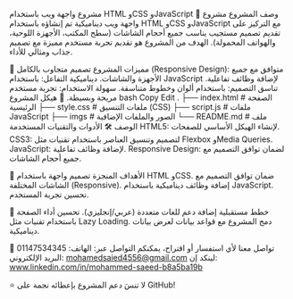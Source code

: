 مشروع واجهة ويب باستخدام HTML وCSS وJavaScript
📖 وصف المشروع
مشروع واجهة ويب ديناميكية تم إنشاؤه باستخدام HTML وCSS وJavaScript مع التركيز على تقديم تصميم مستجيب يناسب جميع أحجام الشاشات (سطح المكتب، الأجهزة اللوحية، والهواتف المحمولة).
الهدف من المشروع هو تقديم تجربة مستخدم مميزة مع تصميم جذاب ومثالي للأداء.

🚀 مميزات المشروع
تصميم متجاوب بالكامل (Responsive Design): متوافق مع جميع الأجهزة والشاشات.
ديناميكية التفاعل: باستخدام JavaScript لإضافة وظائف تفاعلية.
تناسق التصميم: باستخدام ألوان وخطوط متناسقة.
سهولة الاستخدام: تجربة مستخدم مريحة وبسيطة.
📂 هيكل المشروع
bash
Copy
Edit
.
├── index.html      # الصفحة الرئيسية
├── style.css       # ملفات التنسيق (CSS)
├── script.js       # ملفات JavaScript
├── imgs        # الصور والملفات الإضافية
└── README.md       # ملف الوصف
🛠️ الأدوات والتقنيات المستخدمة
HTML5: لإنشاء الهيكل الأساسي للصفحات.
CSS3: لتصميم وتنسيق العناصر باستخدام تقنيات مثل Flexbox وMedia Queries.
JavaScript: لإضافة وظائف تفاعلية.
Responsive Design: لضمان توافق التصميم مع جميع أحجام الشاشات.


📝 الأهداف المنجزة
 تصميم واجهة باستخدام HTML وCSS.
 ضمان توافق التصميم مع الشاشات المختلفة (Responsive).
 إضافة وظائف ديناميكية باستخدام JavaScript.
 تحسين تجربة المستخدم.
 
🚀 خطط مستقبلية
إضافة دعم للغات متعددة (عربي/إنجليزي).
تحسين أداء الصفحة باستخدام تقنيات مثل Lazy Loading.
دمج المشروع مع قواعد بيانات لعرض بيانات ديناميكية.

💬 تواصل معنا
لأي استفسار أو اقتراح، يمكنكم التواصل عبر:
الهاتف: 01147534345
البريد الإلكتروني: mohamedsaied4556@gmail.com
لينكد إن: www.linkedin.com/in/mohammed-saeed-b8a5ba19b

⭐ لا تنسَ دعم المشروع بإعطائه نجمة على GitHub!
